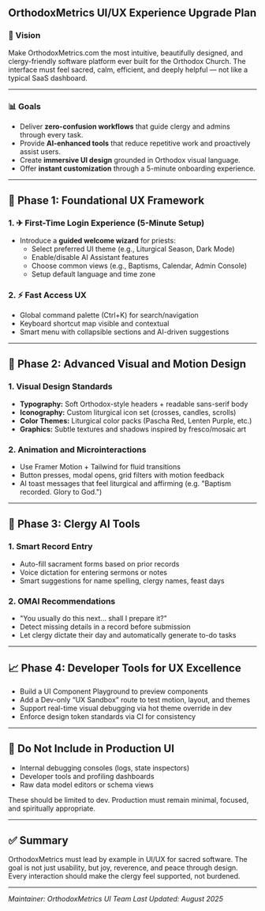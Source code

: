 ## OrthodoxMetrics UI/UX Experience Upgrade Plan

### 🌟 Vision
Make OrthodoxMetrics.com the most intuitive, beautifully designed, and clergy-friendly software platform ever built for the Orthodox Church. The interface must feel sacred, calm, efficient, and deeply helpful — not like a typical SaaS dashboard.

---

### 📊 Goals
- Deliver **zero-confusion workflows** that guide clergy and admins through every task.
- Provide **AI-enhanced tools** that reduce repetitive work and proactively assist users.
- Create **immersive UI design** grounded in Orthodox visual language.
- Offer **instant customization** through a 5-minute onboarding experience.

---

## 🔄 Phase 1: Foundational UX Framework

### 1. ✈ First-Time Login Experience (5-Minute Setup)
- Introduce a **guided welcome wizard** for priests:
  - Select preferred UI theme (e.g., Liturgical Season, Dark Mode)
  - Enable/disable AI Assistant features
  - Choose common views (e.g., Baptisms, Calendar, Admin Console)
  - Setup default language and time zone

### 2. ⚡ Fast Access UX
- Global command palette (Ctrl+K) for search/navigation
- Keyboard shortcut map visible and contextual
- Smart menu with collapsible sections and AI-driven suggestions

---

## 🌈 Phase 2: Advanced Visual and Motion Design

### 1. Visual Design Standards
- **Typography:** Soft Orthodox-style headers + readable sans-serif body
- **Iconography:** Custom liturgical icon set (crosses, candles, scrolls)
- **Color Themes:** Liturgical color packs (Pascha Red, Lenten Purple, etc.)
- **Graphics:** Subtle textures and shadows inspired by fresco/mosaic art

### 2. Animation and Microinteractions
- Use Framer Motion + Tailwind for fluid transitions
- Button presses, modal opens, grid filters with motion feedback
- AI toast messages that feel liturgical and affirming (e.g. "Baptism recorded. Glory to God.")

---

## 🧹 Phase 3: Clergy AI Tools

### 1. Smart Record Entry
- Auto-fill sacrament forms based on prior records
- Voice dictation for entering sermons or notes
- Smart suggestions for name spelling, clergy names, feast days

### 2. OMAI Recommendations
- "You usually do this next... shall I prepare it?"
- Detect missing details in a record before submission
- Let clergy dictate their day and automatically generate to-do tasks

---

## 📈 Phase 4: Developer Tools for UX Excellence

- Build a UI Component Playground to preview components
- Add a Dev-only “UX Sandbox” route to test motion, layout, and themes
- Support real-time visual debugging via hot theme override in dev
- Enforce design token standards via CI for consistency

---

## 🚫 Do Not Include in Production UI
- Internal debugging consoles (logs, state inspectors)
- Developer tools and profiling dashboards
- Raw data model editors or schema views

These should be limited to dev. Production must remain minimal, focused, and spiritually appropriate.

---

## ✅ Summary
OrthodoxMetrics must lead by example in UI/UX for sacred software. The goal is not just usability, but joy, reverence, and peace through design. Every interaction should make the clergy feel supported, not burdened.

---

*Maintainer: OrthodoxMetrics UI Team*
*Last Updated: August 2025*

